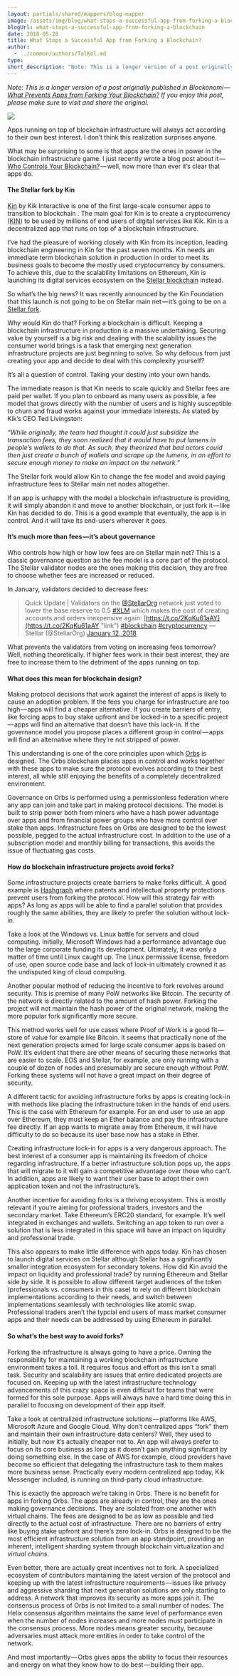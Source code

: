 ```yaml
---
layout: partials/shared/mappers/blog-mapper
image: /assets/img/blog/what-stops-a-successful-app-from-forking-a-blockchain/bg.jpeg
blogUrl: what-stops-a-successful-app-from-forking-a-blockchain
date: 2018-05-28
title: What Stops a Successful App from Forking a Blockchain?
author:
  - ../common/authors/TalKol.md
type:
short_description: "Note: This is a longer version of a post originally published in Blockonomi —_ [_What Prevents Apps from Forking Your Blockchain?_](https://blockonomi.com/apps-forking-blockchain/) _If you enjoy this post, please make sure to visit and share the original."
---
```


_Note: This is a longer version of a post originally published in Blockonomi —_ [_What Prevents Apps from Forking Your Blockchain?_](https://blockonomi.com/apps-forking-blockchain/) _If you enjoy this post, please make sure to visit and share the original._

![](https://cdn-images-1.medium.com/max/800/1*dcSRaTT3RAveCwnv-zyFWw.png)

Apps running on top of blockchain infrastructure will always act according to their own best interest. I don’t think this realization surprises anyone.

What may be surprising to some is that apps are the ones in power in the blockchain infrastructure game. I just recently wrote a blog post about it — [Who Controls Your Blockchain?](https://medium.com/orbs-network/who-controls-your-blockchain-5b8bf7ec7f1a) — well, now more than ever it’s clear that apps do.

#### The Stellar fork by Kin

[Kin](https://kinecosystem.org/) by Kik Interactive is one of the first large-scale consumer apps to transition to blockchain . The main goal for Kin is to create a cryptocurrency ([KIN](https://coinmarketcap.com/currencies/kin/)) to be used by millions of end users of digital services like Kik. Kin is a decentralized app that runs on top of a blockchain infrastructure.

I’ve had the pleasure of working closely with Kin from its inception, leading blockchain engineering in Kin for the past seven months. Kin needs an immediate term blockchain solution in production in order to meet its business goals to become the mostly used cryptocurrency by consumers. To achieve this, due to the scalability limitations on Ethereum, Kin is launching its digital services ecosystem on the [Stellar blockchain](https://www.stellar.org/) instead.

So what’s the big news? It was recently announced by the Kin Foundation that this launch is not going to be on Stellar main net — it’s going to be on a [Stellar fork](https://www.coindesk.com/chain-mobile-app-kik-fork-stellar-fee-free-blockchain/).

Why would Kin do that? Forking a blockchain is difficult. Keeping a blockchain infrastructure in production is a massive undertaking. Securing value by yourself is a big risk and dealing with the scalability issues the consumer world brings is a task that emerging next generation infrastructure projects are just beginning to solve. So why defocus from just creating your app and decide to deal with this complexity yourself?

It’s all a question of control. Taking your destiny into your own hands.

The immediate reason is that Kin needs to scale quickly and Stellar fees are paid per wallet. If you plan to onboard as many users as possible, a fee model that grows directly with the number of users and is highly susceptible to churn and fraud works against your immediate interests. As stated by Kik’s CEO Ted Livingston:

_“While originally, the team had thought it could just subsidize the transaction fees, they soon realized that it would have to put lumens in people’s wallets to do that. As such, they theorized that bad actors could then just create a bunch of wallets and scrape up the lumens, in an effort to secure enough money to make an impact on the network.”_

The Stellar fork would allow Kin to change the fee model and avoid paying infrastructure fees to Stellar main net nodes altogether.

If an app is unhappy with the model a blockchain infrastructure is providing, it will simply abandon it and move to another blockchain, or just fork it — like Kin has decided to do. This is a good example that eventually, the app is in control. And it will take its end-users wherever it goes.

#### It’s much more than fees — it’s about governance

Who controls how high or how low fees are on Stellar main net? This is a classic governance question as the fee model is a core part of the protocol. The Stellar validator nodes are the ones making this decision, they are free to choose whether fees are increased or reduced.

In January, validators decided to decrease fees:

> Quick Update | Validators on the [@StellarOrg](https://twitter.com/StellarOrg?ref_src=twsrc%5Etfw "link") network just voted to lower the base reserve to 0.5 [#XLM](https://twitter.com/hashtag/XLM?src=hash&ref_src=twsrc%5Etfw "link") which makes the cost of creating accounts and orders inexpensive again: [https://t.co/2KqKu61aAY](https://t.co/2KqKu61aAY "link") [#blockchain](https://twitter.com/hashtag/blockchain?src=hash&ref_src=twsrc%5Etfw "link") [#cryptocurrency](https://twitter.com/hashtag/cryptocurrency?src=hash&ref_src=twsrc%5Etfw "link") — Stellar (@StellarOrg) [January 12, 2018](https://twitter.com/StellarOrg/status/951615519572021248?ref_src=twsrc%5Etfw "link")

What prevents the validators from voting on increasing fees tomorrow? Well, nothing theoretically. If higher fees work in their best interest, they are free to increase them to the detriment of the apps running on top.

#### What does this mean for blockchain design?

Making protocol decisions that work against the interest of apps is likely to cause an adoption problem. If the fees you charge for infrastructure are too high — apps will find a cheaper alternative. If you create barriers of entry, like forcing apps to buy stake upfront and be locked-in to a specific project — apps will find an alternative that doesn’t have this lock-in. If the governance model you propose places a different group in control — apps will find an alternative where they’re not stripped of power.

This understanding is one of the core principles upon which [Orbs](https://www.orbs.com/) is designed. The Orbs blockchain places apps in control and works together with these apps to make sure the protocol evolves according to their best interest, all while still enjoying the benefits of a completely decentralized environment.

Governance on Orbs is performed using a permissionless federation where any app can join and take part in making protocol decisions. The model is built to strip power both from miners who have a hash power advantage over apps and from financial power groups who have more control over stake than apps. Infrastructure fees on Orbs are designed to be the lowest possible, pegged to the actual infrastructure cost. In addition to the use of a subscription model and monthly billing for transactions, this avoids the issue of fluctuating gas costs.

#### How do blockchain infrastructure projects avoid forks?

Some infrastructure projects create barriers to make forks difficult. A good example is [Hashgraph](https://www.hederahashgraph.com/) where patents and intellectual property protections prevent users from forking the protocol. How will this strategy fair with apps? As long as apps will be able to find a parallel solution that provides roughly the same abilities, they are likely to prefer the solution without lock-in.

Take a look at the Windows vs. Linux battle for servers and cloud computing. Initially, Microsoft Windows had a performance advantage due to the large corporate funding its development. Ultimately, it was only a matter of time until Linux caught up. The Linux permissive license, freedom of use, open source code base and lack of lock-in ultimately crowned it as the undisputed king of cloud computing.

Another popular method of reducing the incentive to fork revolves around security. This is premise of many PoW networks like Bitcoin. The security of the network is directly related to the amount of hash power. Forking the project will not maintain the hash power of the original network, making the more popular fork significantly more secure.

This method works well for use cases where Proof of Work is a good fit — store of value for example like Bitcoin. It seems that practically none of the next generation projects aimed for large scale consumer apps is based on PoW. It’s evident that there are other means of securing these networks that are easier to scale. EOS and Stellar, for example, are only running with a couple of dozen of nodes and presumably are secure enough without PoW. Forking these systems will not have a great impact on their degree of security.

A different tactic for avoiding infrastructure forks by apps is creating lock-in with methods like placing the infrastructure token in the hands of end users. This is the case with Ethereum for example. For an end user to use an app over Ethereum, they must keep an Ether balance and pay the infrastructure fee directly. If an app wants to migrate away from Ethereum, it will have difficulty to do so because its user base now has a stake in Ether.

Creating infrastructure lock-in for apps is a very dangerous approach. The best interest of a consumer app is maintaining its freedom of choice regarding infrastructure. If a better infrastructure solution pops up, the apps that will migrate to it will gain a competitive advantage over those who can’t. In addition, apps are likely to want their user base to adopt their own application token and not the infrastructure’s.

Another incentive for avoiding forks is a thriving ecosystem. This is mostly relevant if you’re aiming for professional traders, investors and the secondary market. Take Ethereum’s ERC20 standard, for example. It’s well integrated in exchanges and wallets. Switching an app token to run over a solution that is less integrated in this space will have an impact on liquidity and professional trade.

This also appears to make little difference with apps today. Kin has chosen to launch digital services on Stellar although Stellar has a significantly smaller integration ecosystem for secondary tokens. How did Kin avoid the impact on liquidity and professional trade? by running Ethereum and Stellar side by side. It is possible to allow different target audiences of the token (professionals vs. consumers in this case) to rely on different blockchain implementations according to their needs, and switch between implementations seamlessly with technologies like atomic swap. Professional traders aren’t the typcial end users of mass market consumer apps and their needs can be addressed by using Ethereum in parallel.

#### So what’s the best way to avoid forks?

Forking the infrastructure is always going to have a price. Owning the responsibility for maintaining a working blockchain infrastructure environment takes a toll. It requires focus and effort as this isn’t a small task. Security and scalability are issues that entire dedicated projects are focused on. Keeping up with the latest infrastructure technology advancements of this crazy space is even difficult for teams that were formed for this sole purpose. Apps will always have a hard time doing this in parallel to focusing on development of their app itself.

Take a look at centralized infrastructure solutions — platforms like AWS, Microsoft Azure and Google Cloud. Why don’t centralized apps “fork” them and maintain their own infrastructure data centers? Well, they used to initially, but now it’s actually cheaper not to. An app will always prefer to focus on its core business as long as it doesn’t gain anything significant by doing something else. In the case of AWS for example, cloud providers have become so efficient that delegating the infrastructure task to them makes more business sense. Practically every modern centralized app today, Kik Messenger included, is running on third-party cloud infrastructure.

This is exactly the approach we’re taking in Orbs. There is no benefit for apps in forking Orbs. The apps are already in control, they are the ones making governance decisions. They are isolated from one another with virtual chains. The fees are designed to be as low as possible and tied directly to the actual cost of infrastructure. There are no barriers of entry like buying stake upfront and there’s zero lock-in. Orbs is designed to be the most efficient infrastructure solution from an app standpoint, providing an inherent, intelligent sharding system through blockchain virtualization and _virtual chains_.

Even better, there are actually great incentives not to fork. A specialized ecosystem of contributors maintaining the latest version of the protocol and keeping up with the latest infrastructure requirements — issues like privacy and aggressive sharding that next generation solutions are only starting to address. A network that improves its security as more apps join it. The consensus process of Orbs is not limited to a small number of nodes. The Helix consensus algorithm maintains the same level of performance even when the number of nodes increases and more nodes must participate in the consensus process. More nodes means greater security, because adversaries must attack more entities in order to take control of the network.

And most importantly — Orbs gives apps the ability to focus their resources and energy on what they know how to do best — building their app.
